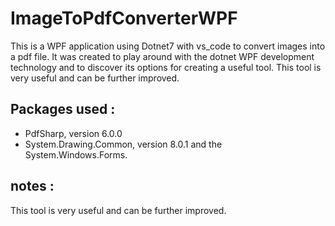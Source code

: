 # ImageToPdfConverterWPF

This is a WPF application using Dotnet7 with vs_code to convert images into a pdf file. It was created to play around with the dotnet WPF development technology and to discover its options for creating a useful tool.
This tool is very useful and can be further improved.

## Packages used :

* PdfSharp, version 6.0.0
* System.Drawing.Common, version 8.0.1
and the System.Windows.Forms.

## notes :

This tool is very useful and can be further improved.
